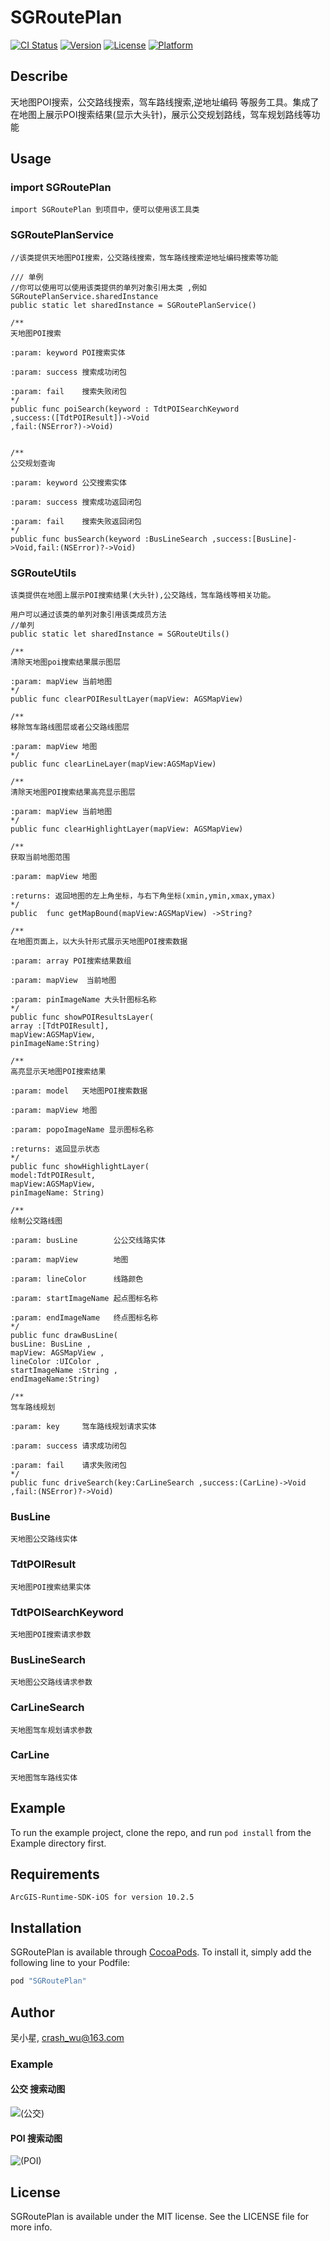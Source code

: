 # SGRoutePlan

[![CI Status](http://img.shields.io/travis/吴小星/SGRoutePlan.svg?style=flat)](https://travis-ci.org/吴小星/SGRoutePlan)
[![Version](https://img.shields.io/cocoapods/v/SGRoutePlan.svg?style=flat)](http://cocoapods.org/pods/SGRoutePlan)
[![License](https://img.shields.io/cocoapods/l/SGRoutePlan.svg?style=flat)](http://cocoapods.org/pods/SGRoutePlan)
[![Platform](https://img.shields.io/cocoapods/p/SGRoutePlan.svg?style=flat)](http://cocoapods.org/pods/SGRoutePlan)

## Describe
天地图POI搜索，公交路线搜索，驾车路线搜索,逆地址编码 等服务工具。集成了在地图上展示POI搜索结果(显示大头针)，展示公交规划路线，驾车规划路线等功能       

## Usage
### import SGRoutePlan
    import SGRoutePlan 到项目中，便可以使用该工具类

### SGRoutePlanService 
    //该类提供天地图POI搜索，公交路线搜索，驾车路线搜索逆地址编码搜索等功能
    
    /// 单例
    //你可以使用可以使用该类提供的单列对象引用太类 ,例如  SGRoutePlanService.sharedInstance
    public static let sharedInstance = SGRoutePlanService()

    /**
    天地图POI搜索

    :param: keyword POI搜索实体

    :param: success 搜索成功闭包

    :param: fail    搜索失败闭包
    */
    public func poiSearch(keyword : TdtPOISearchKeyword
    ,success:([TdtPOIResult])->Void
    ,fail:(NSError?)->Void)


    /**
    公交规划查询

    :param: keyword 公交搜索实体

    :param: success 搜索成功返回闭包

    :param: fail    搜索失败返回闭包
    */
    public func busSearch(keyword :BusLineSearch ,success:[BusLine]->Void,fail:(NSError)?->Void)

### SGRouteUtils
    该类提供在地图上展示POI搜索结果(大头针),公交路线，驾车路线等相关功能。
    
    用户可以通过该类的单列对象引用该类成员方法
    //单列    
    public static let sharedInstance = SGRouteUtils()

    /**
    清除天地图poi搜索结果展示图层

    :param: mapView 当前地图
    */
    public func clearPOIResultLayer(mapView: AGSMapView)
        
    /**
    移除驾车路线图层或者公交路线图层

    :param: mapView 地图
    */
    public func clearLineLayer(mapView:AGSMapView)

    /**
    清除天地图POI搜索结果高亮显示图层

    :param: mapView 当前地图
    */
    public func clearHighlightLayer(mapView: AGSMapView)

    /**
    获取当前地图范围

    :param: mapView 地图

    :returns: 返回地图的左上角坐标，与右下角坐标(xmin,ymin,xmax,ymax)
    */
    public  func getMapBound(mapView:AGSMapView) ->String?

    /**
    在地图页面上，以大头针形式展示天地图POI搜索数据

    :param: array POI搜索结果数组

    :param: mapView  当前地图

    :param: pinImageName 大头针图标名称
    */
    public func showPOIResultsLayer(
    array :[TdtPOIResult],
    mapView:AGSMapView,
    pinImageName:String)

    /**
    高亮显示天地图POI搜索结果

    :param: model   天地图POI搜索数据

    :param: mapView 地图

    :param: popoImageName 显示图标名称

    :returns: 返回显示状态
    */
    public func showHighlightLayer(
    model:TdtPOIResult,
    mapView:AGSMapView,
    pinImageName: String)

    /**
    绘制公交路线图

    :param: busLine        公公交线路实体

    :param: mapView        地图

    :param: lineColor      线路颜色

    :param: startImageName 起点图标名称

    :param: endImageName   终点图标名称
    */
    public func drawBusLine(
    busLine: BusLine ,
    mapView: AGSMapView ,
    lineColor :UIColor ,
    startImageName :String ,
    endImageName:String)

    /**
    驾车路线规划

    :param: key     驾车路线规划请求实体

    :param: success 请求成功闭包

    :param: fail    请求失败闭包
    */
    public func driveSearch(key:CarLineSearch ,success:(CarLine)->Void ,fail:(NSError)?->Void)
    
### BusLine
    天地图公交路线实体

### TdtPOIResult
    天地图POI搜索结果实体

### TdtPOISearchKeyword
    天地图POI搜索请求参数

### BusLineSearch
    天地图公交路线请求参数

### CarLineSearch
    天地图驾车规划请求参数

### CarLine 
    天地图驾车路线实体




## Example

To run the example project, clone the repo, and run `pod install` from the Example directory first.

## Requirements
    ArcGIS-Runtime-SDK-iOS for version 10.2.5

## Installation

SGRoutePlan is available through [CocoaPods](http://cocoapods.org). To install
it, simply add the following line to your Podfile:

```ruby
pod "SGRoutePlan"
```

## Author

吴小星, crash_wu@163.com


### Example 
#### 公交 搜索动图

![(公交)](http://images.cnblogs.com/cnblogs_com/crash-wu/869862/o_公交.gif)

#### POI 搜索动图

![(POI)](http://images.cnblogs.com/cnblogs_com/crash-wu/869862/o_POI.gif)

## License

SGRoutePlan is available under the MIT license. See the LICENSE file for more info.
